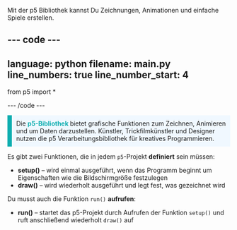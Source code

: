 Mit der p5 Bibliothek kannst Du Zeichnungen, Animationen und einfache Spiele erstellen.

--- code ---
---
language: python filename: main.py line_numbers: true
line_number_start: 4
---

from p5 import *

--- /code ---

<p style="border-left: solid; border-width:10px; border-color: #0faeb0; background-color: aliceblue; padding: 10px;">
Die <span style="color: #0faeb0; font-weight: bold;"> p5-Bibliothek </span> bietet grafische Funktionen zum Zeichnen, Animieren und um Daten darzustellen. Künstler, Trickfilmkünstler und Designer nutzen die p5 Verarbeitungsbibliothek für kreatives Programmieren.</p>

Es gibt zwei Funktionen, die in jedem `p5`-Projekt **definiert** sein müssen:
+ **setup()** – wird einmal ausgeführt, wenn das Programm beginnt um Eigenschaften wie die Bildschirmgröße festzulegen
+ **draw()** – wird wiederholt ausgeführt und legt fest, was gezeichnet wird

Du musst auch die Funktion `run()` **aufrufen**:
+ **run()** – startet das p5-Projekt durch Aufrufen der Funktion `setup()` und ruft anschließend wiederholt `draw()` auf
